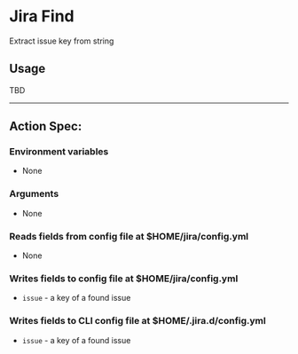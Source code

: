 # Jira Find
Extract issue key from string

## Usage

TBD

----
## Action Spec:

### Environment variables
- None

### Arguments
- None

### Reads fields from config file at $HOME/jira/config.yml
- None

### Writes fields to config file at $HOME/jira/config.yml
- `issue` - a key of a found issue

### Writes fields to CLI config file at $HOME/.jira.d/config.yml
- `issue` - a key of a found issue
